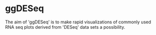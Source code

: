 # ggDESeq

The aim of 'ggDESeq' is to make rapid visualizations of commonly used RNA seq plots derived from 'DESeq' data sets a possibility.

